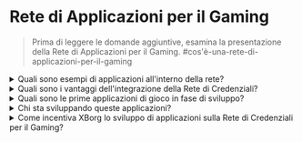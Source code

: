 # Rete di Applicazioni per il Gaming

> Prima di leggere le domande aggiuntive, esamina la presentazione della Rete di Applicazioni per il Gaming. #cos'è-una-rete-di-applicazioni-per-il-gaming

<details>

<summary>Quali sono esempi di applicazioni all'interno della rete?</summary>

* **Piattaforma di lancio Soulbound**: Collega i giocatori ai giochi in base alla loro identità digitale in modo che i giochi possano offrire opportunità di investimento uniche ai giocatori che apprezzano il genere corrispondente.
* **App di coinvolgimento dei giocatori (gamerbase.gg)**: Uno strato di coinvolgimento sopra qualsiasi gioco e comunità collegati a un avatar unico. Questo serve come un ottimo strumento di acquisizione per giochi e comunità di gioco.
* **Integrazione in-game**: Integra lo strato di credenziali all'interno di un gioco e offre modalità di gioco uniche e vantaggi per gli esperti del genere.
* **Protocollo di comunicazione**: Consente ai marchi di connettersi con i giocatori in base alle loro credenziali. I giocatori possono impostare una tariffa per la comunicazione.
* **Prestito di asset basato sulla reputazione**: Prestito dei tuoi asset non basato su garanzie ma sulle tue credenziali e reputazione.
* **Matchmaking**: Consente un matchmaking in-game più efficiente basato sulla storia completa dei giocatori.
* **Comunità di gioco decentralizzate**: Un'app che consente la creazione di comunità di gioco decentralizzate.
* **Scouting di giocatori esports**: Un'app che consente lo scouting di giocatori esports da parte di squadre esports o comunità di gioco decentralizzate.
* **Piattaforma per tornei**: Una piattaforma per tornei più efficiente, accessibile in base alle prestazioni di determinati giocatori.
* **App di dati di gioco**: Un'app di incontri che abbina i giocatori in base alle loro credenziali.

</details>

<details>

<summary>Quali sono i vantaggi dell'integrazione della Rete di Credenziali?</summary>

L'utilizzo della rete di credenziali da parte degli sviluppatori fornisce un processo fluido e semplificato per l'imbarco dei giocatori sulla rete, portando a un'efficienza operativa migliorata e, cosa più importante, a un'esperienza utente potenziata per i giocatori. I vantaggi offerti dalla rete di credenziali sono vasti, tanto che qualsiasi applicazione di gioco che la integri è destinata a fornire un'esperienza senza pari alla sua base di utenti.

</details>

<details>

<summary>Quali sono le prime applicazioni di gioco in fase di sviluppo?</summary>

La piattaforma di lancio Soulbound e l'app di coinvolgimento dei giocatori.

</details>

<details>

<summary>Chi sta sviluppando queste applicazioni?</summary>

XBorg Labs è il principale sviluppatore di queste applicazioni. Tuttavia, con la decentralizzazione, intendiamo aprire lo sviluppo di queste applicazioni a qualsiasi sviluppatore.

</details>

<details>

<summary>Come incentiva XBorg lo sviluppo di applicazioni sulla Rete di Credenziali per il Gaming?</summary>

Un programma di sovvenzioni permetterà di incentivare lo sviluppo delle applicazioni.

</details>